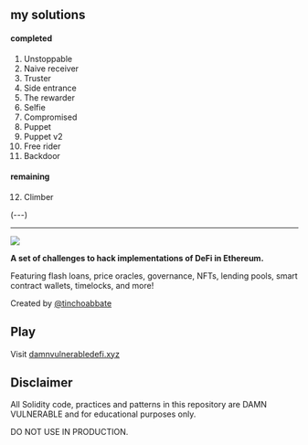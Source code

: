 ## my solutions

#### completed
1. Unstoppable
2. Naive receiver
3. Truster
4. Side entrance
5. The rewarder
6. Selfie
7. Compromised
8. Puppet
9. Puppet v2
10. Free rider
11. Backdoor

#### remaining
12. Climber

(---)

--------------------------
![](cover.png)

**A set of challenges to hack implementations of DeFi in Ethereum.**

Featuring flash loans, price oracles, governance, NFTs, lending pools, smart contract wallets, timelocks, and more!

Created by [@tinchoabbate](https://twitter.com/tinchoabbate)

## Play

Visit [damnvulnerabledefi.xyz](https://damnvulnerabledefi.xyz)

## Disclaimer

All Solidity code, practices and patterns in this repository are DAMN VULNERABLE and for educational purposes only.

DO NOT USE IN PRODUCTION.
